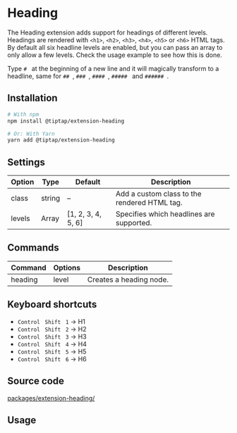 # Heading
The Heading extension adds support for headings of different levels. Headings are rendered with `<h1>`, `<h2>`, `<h3>`, `<h4>`, `<h5>` or `<h6>` HTML tags. By default all six headline levels are enabled, but you can pass an array to only allow a few levels. Check the usage example to see how this is done.

Type <code>#&nbsp;</code> at the beginning of a new line and it will magically transform to a headline, same for <code>##&nbsp;</code>, <code>###&nbsp;</code>, <code>####&nbsp;</code>, <code>#####&nbsp;</code> and <code>######&nbsp;</code>.

## Installation
```bash
# With npm
npm install @tiptap/extension-heading

# Or: With Yarn
yarn add @tiptap/extension-heading
```

## Settings
| Option | Type   | Default            | Description                                  |
| ------ | ------ | ------------------ | -------------------------------------------- |
| class  | string | –                  | Add a custom class to the rendered HTML tag. |
| levels | Array  | [1, 2, 3, 4, 5, 6] | Specifies which headlines are supported.     |

## Commands
| Command | Options | Description             |
| ------- | ------- | ----------------------- |
| heading | level   | Creates a heading node. |

## Keyboard shortcuts
* `Control ` `Shift ` `1` → H1
* `Control ` `Shift ` `2` → H2
* `Control ` `Shift ` `3` → H3
* `Control ` `Shift ` `4` → H4
* `Control ` `Shift ` `5` → H5
* `Control ` `Shift ` `6` → H6

## Source code
[packages/extension-heading/](https://github.com/ueberdosis/tiptap-next/blob/main/packages/extension-heading/)

## Usage
<demo name="Extensions/Heading" highlight="3-11,23,42-44" />
